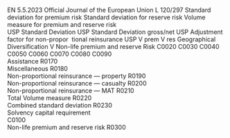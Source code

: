 EN  5.5.2023 Official Journal of the European Union L 120/297
 Standard deviation for premium risk  Standard 
deviation for 
reserve risk  Volume measure for premium and reserve risk  
USP 
Standard 
Deviation  USP 
Standard 
Deviation 
gross/net  USP 
Adjustment 
factor for 
non-propor ­
tional 
reinsurance  USP  V  prem  V  res  Geographical 
Diversification  V 
Non-life premium and reserve Risk  C0020  C0030  C0040  C0050  C0060  C0070  C0080  C0090  
Assistance  R0170  
Miscellaneous  R0180  
Non-proportional reinsurance — 
property  R0190  
Non-proportional reinsurance — 
casualty  R0200  
Non-proportional reinsurance — MAT  R0210  
Total Volume measure  R0220  
Combined standard deviation  R0230  
Solvency capital 
requirement  
C0100  
Non-life premium and reserve risk  R0300